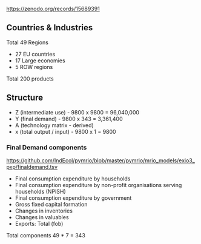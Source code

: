 https://zenodo.org/records/15689391


## Countries & Industries

Total 49 Regions

* 27 EU countries
* 17 Large economies
* 5 ROW regions

Total 200 products

## Structure

* Z (intermediate use) - 9800 x 9800 = 96,040,000
* Y (final demand) - 9800 x 343 = 3,361,400 
* A (technology matrix - derived)
* x (total output / input) - 9800 x 1 = 9800

### Final Demand components

https://github.com/IndEcol/pymrio/blob/master/pymrio/mrio_models/exio3_pxp/finaldemand.tsv

* Final consumption expenditure by households 
* Final consumption expenditure by non-profit organisations serving households (NPISH)
* Final consumption expenditure by government 
* Gross fixed capital formation 
* Changes in inventories 
* Changes in valuables 
* Exports: Total (fob)

Total components 49 * 7 = 343
